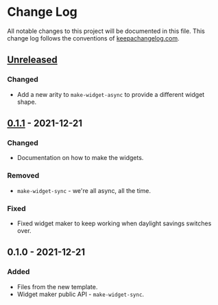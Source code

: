 # Change Log
All notable changes to this project will be documented in this file. This change log follows the conventions of [keepachangelog.com](http://keepachangelog.com/).

## [Unreleased]
### Changed
- Add a new arity to `make-widget-async` to provide a different widget shape.

## [0.1.1] - 2021-12-21
### Changed
- Documentation on how to make the widgets.

### Removed
- `make-widget-sync` - we're all async, all the time.

### Fixed
- Fixed widget maker to keep working when daylight savings switches over.

## 0.1.0 - 2021-12-21
### Added
- Files from the new template.
- Widget maker public API - `make-widget-sync`.

[Unreleased]: https://sourcehost.site/your-name/braveclojure-noob/compare/0.1.1...HEAD
[0.1.1]: https://sourcehost.site/your-name/braveclojure-noob/compare/0.1.0...0.1.1
